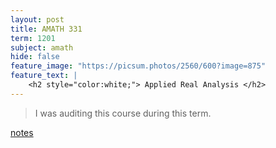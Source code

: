 ```yaml
---
layout: post
title: AMATH 331
term: 1201
subject: amath
hide: false
feature_image: "https://picsum.photos/2560/600?image=875"
feature_text: |
    <h2 style="color:white;"> Applied Real Analysis </h2>
---
```



 > I was auditing this course during this term.

[notes](/pdfs/1201/amath331.pdf)
